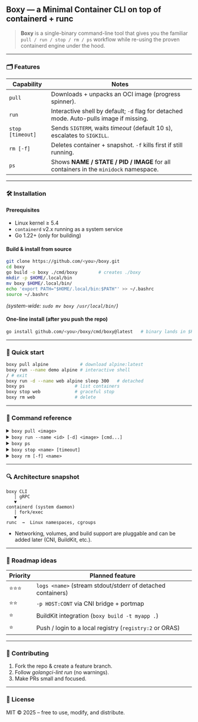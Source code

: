 ## Boxy — a Minimal Container CLI on top of containerd + runc

> **Boxy** is a single-binary command-line tool that gives you the familiar
> `pull / run / stop / rm / ps` workflow while re-using the proven containerd
> engine under the hood.

---

### 🗂️ Features

| Capability       | Notes                                                                                   |
| ---------------- | --------------------------------------------------------------------------------------- |
| `pull`           | Downloads + unpacks an OCI image (progress spinner).                                    |
| `run`            | Interactive shell by default; `-d` flag for detached mode. Auto-pulls image if missing. |
| `stop [timeout]` | Sends `SIGTERM`, waits *timeout* (default 10 s), escalates to `SIGKILL`.                |
| `rm [-f]`        | Deletes container + snapshot. `-f` kills first if still running.                        |
| `ps`             | Shows **NAME / STATE / PID / IMAGE** for all containers in the `minidock` namespace.    |

---

### 🛠️ Installation

#### Prerequisites

* Linux kernel ≥ 5.4
* `containerd` v2.x running as a system service
* Go 1.22+ (only for building)

#### Build & install from source

```bash
git clone https://github.com/<you>/boxy.git
cd boxy
go build -o boxy ./cmd/boxy        # creates ./boxy
mkdir -p $HOME/.local/bin
mv boxy $HOME/.local/bin/
echo 'export PATH="$HOME/.local/bin:$PATH"' >> ~/.bashrc
source ~/.bashrc
```

*(system-wide: `sudo mv boxy /usr/local/bin/`)*

#### One-line install (after you push the repo)

```bash
go install github.com/<you>/boxy/cmd/boxy@latest   # binary lands in $HOME/go/bin
```

---

### 🚀 Quick start

```bash
boxy pull alpine            # download alpine:latest
boxy run --name demo alpine # interactive shell
/ # exit
boxy run -d --name web alpine sleep 300   # detached
boxy ps                   # list containers
boxy stop web             # graceful stop
boxy rm web               # delete
```

---

### 📑 Command reference

<details>
<summary><code>boxy pull &lt;image&gt;</code></summary>

Download & unpack an image into containerd.

```bash
boxy pull nginx:1.27
```

</details>

<details>
<summary><code>boxy run --name &lt;id&gt; [-d] &lt;image&gt; [cmd...]</code></summary>

* Interactive (default) uses the image’s default CMD or your override.
* Detached `-d` runs in background with no TTY.

```bash
boxy run --name api alpine        # /bin/sh
boxy run -d --name redis redis:7  # background
```

</details>

<details>
<summary><code>boxy ps</code></summary>

Shows running/stopped containers.

```
NAME   STATE     PID   IMAGE
api    RUNNING   2419  docker.io/library/alpine:latest
redis  STOPPED   -     docker.io/library/redis:7
```

</details>

<details>
<summary><code>boxy stop &lt;name&gt; [timeout]</code></summary>

Graceful shutdown.

```bash
boxy stop redis 5s
```

</details>

<details>
<summary><code>boxy rm [-f] &lt;name&gt;</code></summary>

Remove container and snapshot. Use `-f` to kill first.

```bash
boxy rm api
boxy rm -f redis
```

</details>

---

### 🔍 Architecture snapshot

```
boxy CLI
   │ gRPC
   ▼
containerd (system daemon)
   │ fork/exec
   ▼
runc  →  Linux namespaces, cgroups
```

* Networking, volumes, and build support are pluggable and can be added later
  (CNI, BuildKit, etc.).

---

### 🌱 Roadmap ideas

| Priority | Planned feature                                             |
| -------- | ----------------------------------------------------------- |
| ⭐⭐⭐      | `logs <name>` (stream stdout/stderr of detached containers) |
| ⭐⭐       | `-p HOST:CONT` via CNI bridge + portmap                     |
| ⭐        | BuildKit integration (`boxy build -t myapp .`)              |
| ⭐        | Push / login to a local registry (`registry:2` or ORAS)     |

---

### 🤝 Contributing

1. Fork the repo & create a feature branch.
2. Follow *golangci-lint run* (no warnings).
3. Make PRs small and focused.

---

### 📜 License

MIT © 2025 – free to use, modify, and distribute.
